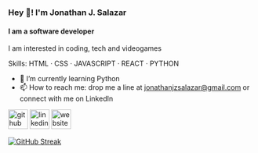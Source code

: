 ### Hey 👋! I'm Jonathan J. Salazar
#### I am a software developer
I am interested in coding, tech and videogames

Skills: HTML · CSS · JAVASCRIPT · REACT · PYTHON

- 🌱 I’m currently learning Python 
- 📫 How to reach me: drop me a line at jonathanjzsalazar@gmail.com or connect with me on LinkedIn 


[<img src='https://img.icons8.com/?size=100&id=12598&format=png&color=228BE6' alt='github' height='40'>](https://github.com/JohnnyJSz)  [<img src='https://img.icons8.com/?size=100&id=60443&format=png&color=228BE6' alt='linkedin' height='40'>](https://www.linkedin.com/in/jonathan-jimenez-salazar/)  [<img src='https://img.icons8.com/?size=100&id=1349&format=png&color=228BE6' alt='website' height='40'>](jonathanjzsalazar.dev)  

[![GitHub Streak](https://github-readme-streak-stats.herokuapp.com?user=JohnnyJSz&theme=dark&border_radius=10&mode=weekly&border=7400EB&ring=EB8834&sideLabels=0C7EEB&currStreakLabel=EB6139&fire=EB5454&dates=898989&sideNums=89B1EB&currStreakNum=EB5454)](https://git.io/streak-stats)


<!---
JohnnyJSz/JohnnyJSz is a ✨ special ✨ repository because its `README.md` (this file) appears on your GitHub profile.
You can click the Preview link to take a look at your changes.
--->
